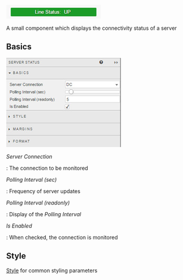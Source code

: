 ![Screenshot](img/serverstatushtmllight.jpg)

A small component which displays the connectivity status of a server

## Basics

![Screenshot](img/serverstatusmenu.jpg)


_Server Connection_

: The connection to be monitored


_Polling Interval (sec)_

: Frequency of server updates


_Polling Interval (readonly)_

: Display of the _Polling Interval_ 


_Is Enabled_

:  When checked, the connection is monitored


## Style

<i class="fa fa-hand-o-right"></i> [Style](style) for common styling parameters